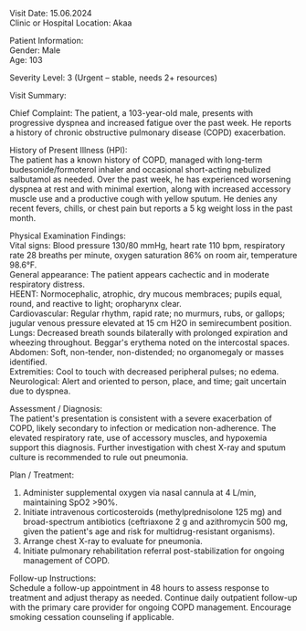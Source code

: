 Visit Date: 15.06.2024  
Clinic or Hospital Location: Akaa  

Patient Information:  
Gender: Male  
Age: 103  

Severity Level: 3 (Urgent – stable, needs 2+ resources)

Visit Summary:

Chief Complaint: The patient, a 103-year-old male, presents with progressive dyspnea and increased fatigue over the past week. He reports a history of chronic obstructive pulmonary disease (COPD) exacerbation.

History of Present Illness (HPI):  
The patient has a known history of COPD, managed with long-term budesonide/formoterol inhaler and occasional short-acting nebulized salbutamol as needed. Over the past week, he has experienced worsening dyspnea at rest and with minimal exertion, along with increased accessory muscle use and a productive cough with yellow sputum. He denies any recent fevers, chills, or chest pain but reports a 5 kg weight loss in the past month.

Physical Examination Findings:  
Vital signs: Blood pressure 130/80 mmHg, heart rate 110 bpm, respiratory rate 28 breaths per minute, oxygen saturation 86% on room air, temperature 98.6°F.  
General appearance: The patient appears cachectic and in moderate respiratory distress.  
HEENT: Normocephalic, atrophic, dry mucous membraces; pupils equal, round, and reactive to light; oropharynx clear.  
Cardiovascular: Regular rhythm, rapid rate; no murmurs, rubs, or gallops; jugular venous pressure elevated at 15 cm H2O in semirecumbent position.  
Lungs: Decreased breath sounds bilaterally with prolonged expiration and wheezing throughout. Beggar's erythema noted on the intercostal spaces.  
Abdomen: Soft, non-tender, non-distended; no organomegaly or masses identified.  
Extremities: Cool to touch with decreased peripheral pulses; no edema.  
Neurological: Alert and oriented to person, place, and time; gait uncertain due to dyspnea.

Assessment / Diagnosis:  
The patient's presentation is consistent with a severe exacerbation of COPD, likely secondary to infection or medication non-adherence. The elevated respiratory rate, use of accessory muscles, and hypoxemia support this diagnosis. Further investigation with chest X-ray and sputum culture is recommended to rule out pneumonia.

Plan / Treatment:  
1. Administer supplemental oxygen via nasal cannula at 4 L/min, maintaining SpO2 >90%.  
2. Initiate intravenous corticosteroids (methylprednisolone 125 mg) and broad-spectrum antibiotics (ceftriaxone 2 g and azithromycin 500 mg, given the patient's age and risk for multidrug-resistant organisms).  
3. Arrange chest X-ray to evaluate for pneumonia.  
4. Initiate pulmonary rehabilitation referral post-stabilization for ongoing management of COPD.

Follow-up Instructions:  
Schedule a follow-up appointment in 48 hours to assess response to treatment and adjust therapy as needed. Continue daily outpatient follow-up with the primary care provider for ongoing COPD management. Encourage smoking cessation counseling if applicable.